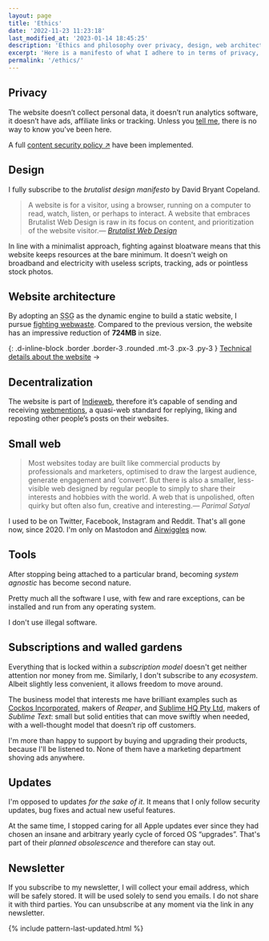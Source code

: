 ```yaml
---
layout: page
title: 'Ethics'
date: '2022-11-23 11:23:18'
last_modified_at: '2023-01-14 18:45:25'
description: 'Ethics and philosophy over privacy, design, web architecture and the software I use.'
excerpt: 'Here is a manifesto of what I adhere to in terms of privacy, design, web architecture and the software I use.'
permalink: '/ethics/'
---
```

## Privacy

The website doesn’t collect personal data, it doesn’t run analytics software, it doesn’t have ads, affiliate links or tracking. Unless you [tell me](/contact/), there is no way to know you've been here.

A full [content security policy ↗](https://simonesilvestroni.com/blog/content-security-policy/) have been implemented.

## Design

I fully subscribe to the _brutalist design manifesto_ by David Bryant Copeland.

> A website is for a visitor, using a browser, running on a computer to read, watch, listen, or perhaps to interact. A website that embraces Brutalist Web Design is raw in its focus on content, and prioritization of the website visitor.<cite>—&nbsp;[Brutalist Web Design](https://brutalist-web.design/)</cite>

In line with a minimalist approach, fighting against bloatware means that this website keeps resources at the bare minimum. It doesn't weigh on broadband and electricity with useless scripts, tracking, ads or pointless stock photos.

## Website architecture

By adopting an <abbr title="Static Site Generator">SSG</abbr> as the dynamic engine to build a static website, I pursue [fighting webwaste](https://silviamaggidesign.com/design-digested/biased-ai/#webwaste). Compared to the previous version, the website has an impressive reduction of **724MB** in size.

{: .d-inline-block .border .border-3 .rounded .mt-3 .px-3 .py-3 }
[Technical details about the website](/colophon/) →

## Decentralization

The website is part of [Indieweb](https://indieweb.org/), therefore it’s capable of sending and receiving [webmentions](https://alistapart.com/article/webmentions-enabling-better-communication-on-the-internet/), a quasi-web standard for replying, liking and reposting other people’s posts on their websites.

## Small web

> Most websites today are built like commercial products by professionals and marketers, optimised to draw the largest audience, generate engagement and ‘convert’. But there is also a smaller, less-visible web designed by regular people to simply to share their interests and hobbies with the world. A web that is unpolished, often quirky but often also fun, creative and interesting.<cite>—&nbsp;Parimal Satyal</cite>

I used to be on Twitter, Facebook, Instagram and Reddit. That's all gone now, since 2020. I'm only on Mastodon and [Airwiggles](https://www.airwiggles.com) now.

## Tools

After stopping being attached to a particular brand, becoming _system agnostic_ has become second nature.

Pretty much all the software I use, with few and rare exceptions, can be installed and run from any operating system.

I don't use illegal software.

## Subscriptions and walled gardens

Everything that is locked within a _subscription model_ doesn't get neither attention nor money from me. Similarly, I don't subscribe to any _ecosystem_. Albeit slightly less convenient, it allows freedom to move around.

The business model that interests me have brilliant examples such as [Cockos Incorporated](https://cockos.com/), makers of _Reaper_, and [Sublime HQ Pty Ltd](https://www.sublimehq.com/), makers of _Sublime Text_: small but solid entities that can move swiftly when needed, with a well-thought model that doesn’t rip off customers.

I'm more than happy to support by buying and upgrading their products, because I'll be listened to. None of them have a marketing department shoving ads anywhere.

## Updates

I'm opposed to updates _for the sake of it_. It means that I only follow security updates, bug fixes and actual new useful features.

At the same time, I stopped caring for all Apple updates ever since they had chosen an insane and arbitrary yearly cycle of forced OS “upgrades”. That's part of their _planned obsolescence_ and therefore can stay out.

## Newsletter

If you subscribe to my newsletter, I will collect your email address, which will be safely stored. It will be used solely to send you emails. I do not share it with third parties. You can unsubscribe at any moment via the link in any newsletter.

{% include pattern-last-updated.html %}